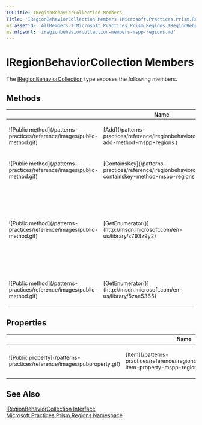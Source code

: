```yaml
---
TOCTitle: IRegionBehaviorCollection Members
Title: 'IRegionBehaviorCollection Members (Microsoft.Practices.Prism.Regions)'
ms:assetid: 'AllMembers.T:Microsoft.Practices.Prism.Regions.IRegionBehaviorCollection'
ms:mtpsurl: 'iregionbehaviorcollection-members-mspp-regions.md'
---
```



# IRegionBehaviorCollection Members

The [IRegionBehaviorCollection](/patterns-practices/reference/iregionbehaviorcollection-interface-mspp-regions) type exposes the following members.

## Methods


<table>

<thead>
<tr class="header">
<th> </th>
<th>Name</th>
<th>Description</th>
</tr>
</thead>
<tbody>
<tr class="odd">
<td>![Public method](/patterns-practices/reference/images/public-method.gif)</td>
<td>[Add](/patterns-practices/reference/iregionbehaviorcollection-add-method-mspp-regions
)</td>
<td><div class="summary">
Adds a [IRegionBehavior](/patterns-practices/reference/iregionbehavior-interface-mspp-regions
) to the collection, using the specified key as an indexer.
</div></td>
</tr>
<tr class="even">
<td>![Public method](/patterns-practices/reference/images/public-method.gif)</td>
<td>[ContainsKey](/patterns-practices/reference/iregionbehaviorcollection-containskey-method-mspp-regions
)</td>
<td><div class="summary">
Checks if a [IRegionBehavior](/patterns-practices/reference/iregionbehavior-interface-mspp-regions
) with the specified key is already present.
</div></td>
</tr>
<tr class="odd">
<td>![Public method](/patterns-practices/reference/images/public-method.gif)</td>
<td>[GetEnumerator()](http://msdn.microsoft.com/en-us/library/s793z9y2)</td>
<td><div class="summary">
Returns an enumerator that iterates through the collection.
</div>
(Inherited from [IEnumerable](http://msdn.microsoft.com/en-us/library/9eekhta0)&lt;([KeyValuePair](http://msdn.microsoft.com/en-us/library/5tbh8a42)&lt;([String](http://msdn.microsoft.com/en-us/library/s1wwdcbf), [IRegionBehavior](/patterns-practices/reference/iregionbehavior-interface-mspp-regions)&gt;&gt;.)</td>
</tr>
<tr class="even">
<td>![Public method](/patterns-practices/reference/images/public-method.gif)</td>
<td>[GetEnumerator()](http://msdn.microsoft.com/en-us/library/5zae5365)</td>
<td><div class="summary">
Returns an enumerator that iterates through a collection.
</div>
(Inherited from [IEnumerable](http://msdn.microsoft.com/en-us/library/h1x9x1b1).)</td>
</tr>
</tbody>
</table>

## Properties


<table>

<thead>
<tr class="header">
<th> </th>
<th>Name</th>
<th>Description</th>
</tr>
</thead>
<tbody>
<tr class="odd">
<td>![Public property](/patterns-practices/reference/images/pubproperty.gif)</td>
<td>[Item](/patterns-practices/reference/iregionbehaviorcollection-item-property-mspp-regions
)</td>
<td><div class="summary">
Gets the [IRegionBehavior](/patterns-practices/reference/iregionbehavior-interface-mspp-regions
) with the specified key.
</div></td>
</tr>
</tbody>
</table>

## See Also

[IRegionBehaviorCollection Interface](/patterns-practices/reference/iregionbehaviorcollection-interface-mspp-regions)<br/>
[Microsoft.Practices.Prism.Regions Namespace](/patterns-practices/reference/mspp-regions-namespace)<br/>